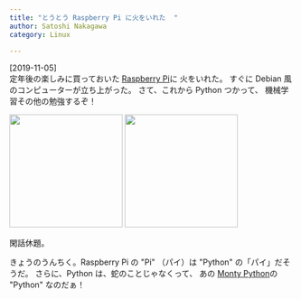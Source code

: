 ```yaml
---
title: "とうとう Raspberry Pi に火をいれた  "
author: Satoshi Nakagawa
category: Linux

---
```


[2019-11-05]  
 定年後の楽しみに買っておいた
[Raspberry Pi](https://www.raspberrypi.org/)に
火をいれた。
すぐに Debian 風のコンピューターが立ち上がった。
さて、これから Python つかって、
機械学習その他の勉強するぞ！

<a href="/pict/2019-11-05-raspberry-pi.jpg"><img src="/pict/2019-11-05-raspberry-pi.jpg" alt="" width="200"/></a>
<a href="/pict/2019-11-05-raspberry-pi-2.jpg"><img src="/pict/2019-11-05-raspberry-pi-2.jpg" alt="" width="200"/></a>

 閑話休題。

 きょうのうんちく。Raspberry Pi の "Pi" （パイ）は
"Python" の「パイ」だそうだ。
さらに、Python は、蛇のことじゃなくって、
あの [Monty Python](http://www.montypython.com/)の
"Python" なのだぁ！

